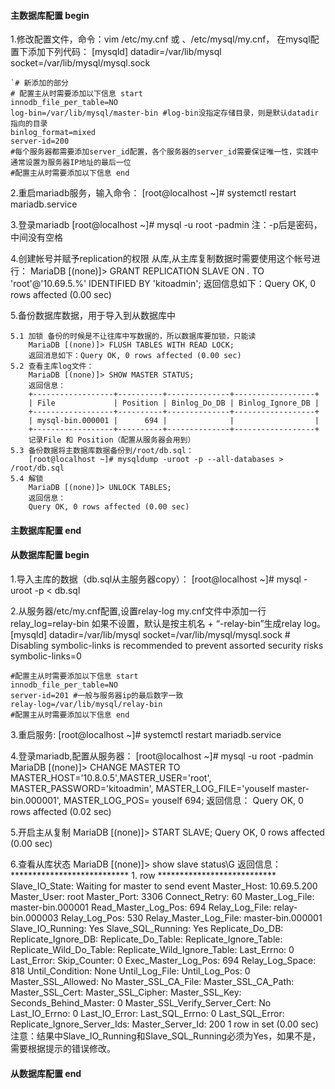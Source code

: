 
#### 主数据库配置  begin ###############################
1.修改配置文件，命令：vim /etc/my.cnf 或 、/etc/mysql/my.cnf，
在mysql配置下添加下列代码：
    [mysqld]
    datadir=/var/lib/mysql
    socket=/var/lib/mysql/mysql.sock

    `# 新添加的部分
    # 配置主从时需要添加以下信息 start
    innodb_file_per_table=NO
    log-bin=/var/lib/mysql/master-bin #log-bin没指定存储目录，则是默认datadir指向的目录
    binlog_format=mixed
    server-id=200 
    #每个服务器都需要添加server_id配置，各个服务器的server_id需要保证唯一性，实践中通常设置为服务器IP地址的最后一位
    #配置主从时需要添加以下信息 end 

2.重启mariadb服务，输入命令：
  [root@localhost ~]# systemctl restart mariadb.service

3.登录mariadb  [root@localhost ~]# mysql -u root -padmin  注：-p后是密码，中间没有空格 

4.创建帐号并赋予replication的权限  从库,从主库复制数据时需要使用这个帐号进行：
    MariaDB [(none)]> GRANT REPLICATION SLAVE ON *.* TO 'root'@'10.69.5.%' IDENTIFIED BY 'kitoadmin';
    返回信息如下：Query OK, 0 rows affected (0.00 sec)

5.备份数据库数据，用于导入到从数据库中

    5.1 加锁 备份的时候是不让往库中写数据的，所以数据库要加锁，只能读
        MariaDB [(none)]> FLUSH TABLES WITH READ LOCK;
        返回消息如下：Query OK, 0 rows affected (0.00 sec)
    5.2 查看主库log文件：
        MariaDB [(none)]> SHOW MASTER STATUS;
        返回信息：
        +------------------+----------+--------------+------------------+
        | File             | Position | Binlog_Do_DB | Binlog_Ignore_DB |
        +------------------+----------+--------------+------------------+
        | mysql-bin.000001 |      694 |              |                  |
        +------------------+----------+--------------+------------------+
        记录File 和 Position（配置从服务器会用到）
    5.3 备份数据将主数据库数据备份到/root/db.sql：
        [root@localhost ~]# mysqldump -uroot -p --all-databases > /root/db.sql
    5.4 解锁
        MariaDB [(none)]> UNLOCK TABLES;
        返回信息：
        Query OK, 0 rows affected (0.00 sec)

#### 主数据库配置  end ###############################


#### 从数据库配置  begin ###############################
1.导入主库的数据（db.sql从主服务器copy）：
    [root@localhost ~]# mysql -uroot -p < db.sql

2.从服务器/etc/my.cnf配置,设置relay-log  my.cnf文件中添加一行relay_log=relay-bin  如果不设置，默认是按主机名 + “-relay-bin”生成relay log。
    [mysqld]
    datadir=/var/lib/mysql
    socket=/var/lib/mysql/mysql.sock
    # Disabling symbolic-links is recommended to prevent assorted security risks
    symbolic-links=0

    #配置主从时需要添加以下信息 start
    innodb_file_per_table=NO
    server-id=201 #一般与服务器ip的最后数字一致
    relay-log=/var/lib/mysql/relay-bin
    #配置主从时需要添加以下信息 end 

3.重启服务:
    [root@localhost ~]# systemctl restart mariadb.service

4.登录mariadb,配置从服务器：
    [root@localhost ~]# mysql -u root -padmin
    MariaDB [(none)]> CHANGE MASTER TO MASTER_HOST='10.8.0.5',MASTER_USER='root', MASTER_PASSWORD='kitoadmin', MASTER_LOG_FILE='youself master-bin.000001', MASTER_LOG_POS= youself 694;
    返回信息：
    Query OK, 0 rows affected (0.02 sec)

5.开启主从复制
    MariaDB [(none)]> START SLAVE;
    Query OK, 0 rows affected (0.00 sec)

6.查看从库状态
    MariaDB [(none)]> show slave status\G
    返回信息：
        *************************** 1. row ***************************
                        Slave_IO_State: Waiting for master to send event
                            Master_Host: 10.69.5.200
                            Master_User: root
                            Master_Port: 3306
                            Connect_Retry: 60
                        Master_Log_File: master-bin.000001
                    Read_Master_Log_Pos: 694
                        Relay_Log_File: relay-bin.000003
                            Relay_Log_Pos: 530
                    Relay_Master_Log_File: master-bin.000001
                        Slave_IO_Running: Yes
                        Slave_SQL_Running: Yes
                        Replicate_Do_DB: 
                    Replicate_Ignore_DB: 
                    Replicate_Do_Table: 
                Replicate_Ignore_Table: 
                Replicate_Wild_Do_Table: 
            Replicate_Wild_Ignore_Table: 
                            Last_Errno: 0
                            Last_Error: 
                            Skip_Counter: 0
                    Exec_Master_Log_Pos: 694
                        Relay_Log_Space: 818
                        Until_Condition: None
                        Until_Log_File: 
                            Until_Log_Pos: 0
                    Master_SSL_Allowed: No
                    Master_SSL_CA_File: 
                    Master_SSL_CA_Path: 
                        Master_SSL_Cert: 
                        Master_SSL_Cipher: 
                        Master_SSL_Key: 
                    Seconds_Behind_Master: 0
            Master_SSL_Verify_Server_Cert: No
                            Last_IO_Errno: 0
                            Last_IO_Error: 
                        Last_SQL_Errno: 0
                        Last_SQL_Error: 
            Replicate_Ignore_Server_Ids: 
                        Master_Server_Id: 200
            1 row in set (0.00 sec)
    注意：结果中Slave_IO_Running和Slave_SQL_Running必须为Yes，如果不是，需要根据提示的错误修改。
#### 从数据库配置  end ###############################